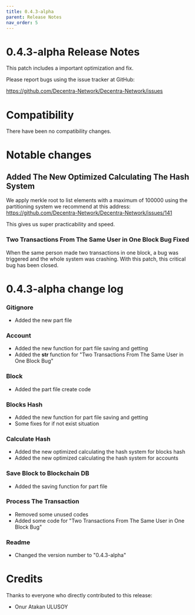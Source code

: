```yaml
---
title: 0.4.3-alpha
parent: Release Notes
nav_order: 5
---
```


0.4.3-alpha Release Notes
====================

This patch includes a important optimization and fix.

Please report bugs using the issue tracker at GitHub:

  <https://github.com/Decentra-Network/Decentra-Network/issues>

Compatibility
==============

There have been no compatibility changes.

Notable changes
===============

## Added The New Optimized Calculating The Hash System

We apply merkle root to list elements with a maximum 
of 100000 using the partitioning system we recommend 
at this address: 
https://github.com/Decentra-Network/Decentra-Network/issues/141 

This gives us super practicability and speed.

### Two Transactions From The Same User in One Block Bug Fixed

When the same person made two transactions in one block, 
a bug was triggered and the whole system was crashing. 
With this patch, this critical bug has been closed.

0.4.3-alpha change log
=================

### Gitignore
- Added the new part file

### Account
- Added the new function for part file saving and getting
- Added the __str__ function for "Two Transactions From The Same User in One Block Bug"

### Block
- Added the part file create code

### Blocks Hash
- Added the new function for part file saving and getting
- Some fixes for if not exist situation

### Calculate Hash
- Added the new optimized calculating the hash system for blocks hash 
- Added the new optimized calculating the hash system for accounts

### Save Block to Blockchain DB
- Added the saving function for part file

### Process The Transaction
- Removed some unused codes
- Added some code for "Two Transactions From The Same User in One Block Bug"

### Readme
- Changed the version number to "0.4.3-alpha"

Credits
=======

Thanks to everyone who directly contributed to this release:

- Onur Atakan ULUSOY
